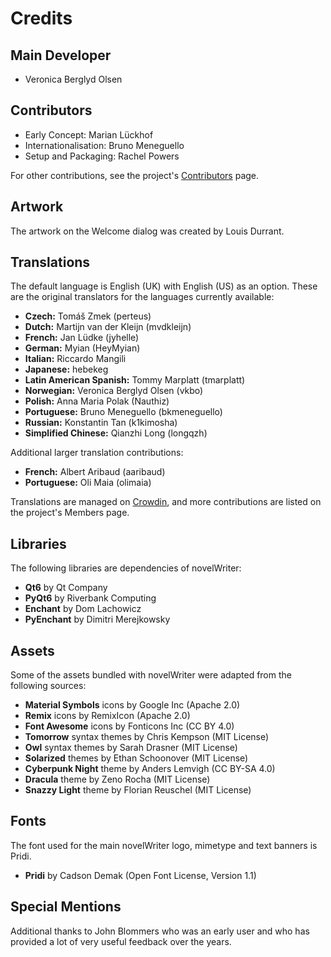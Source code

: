 # Credits

## Main Developer

* Veronica Berglyd Olsen

## Contributors

* Early Concept: Marian Lückhof
* Internationalisation: Bruno Meneguello
* Setup and Packaging: Rachel Powers

For other contributions, see the project's [Contributors](https://github.com/vkbo/novelWriter/graphs/contributors) page.

## Artwork

The artwork on the Welcome dialog was created by Louis Durrant.

## Translations

The default language is English (UK) with English (US) as an option. These are the original
translators for the languages currently available:

* **Czech:** Tomáš Zmek (perteus)
* **Dutch:** Martijn van der Kleijn (mvdkleijn)
* **French:** Jan Lüdke (jyhelle)
* **German:** Myian (HeyMyian)
* **Italian:** Riccardo Mangili
* **Japanese:** hebekeg
* **Latin American Spanish:** Tommy Marplatt (tmarplatt)
* **Norwegian:** Veronica Berglyd Olsen (vkbo)
* **Polish:** Anna Maria Polak (Nauthiz)
* **Portuguese:** Bruno Meneguello (bkmeneguello)
* **Russian:** Konstantin Tan (k1kimosha)
* **Simplified Chinese:** Qianzhi Long (longqzh)

Additional larger translation contributions:

* **French:** Albert Aribaud (aaribaud)
* **Portuguese:** Oli Maia (olimaia)

Translations are managed on [Crowdin](https://crowdin.com/project/novelwriter), and more
contributions are listed on the project's Members page.

## Libraries

The following libraries are dependencies of novelWriter:

* **Qt6** by Qt Company
* **PyQt6** by Riverbank Computing
* **Enchant** by Dom Lachowicz
* **PyEnchant** by Dimitri Merejkowsky

## Assets

Some of the assets bundled with novelWriter were adapted from the following sources:

* **Material Symbols** icons by Google Inc (Apache 2.0)
* **Remix** icons by RemixIcon (Apache 2.0)
* **Font Awesome** icons by Fonticons Inc (CC BY 4.0)
* **Tomorrow** syntax themes by Chris Kempson (MIT License)
* **Owl** syntax themes by Sarah Drasner (MIT License)
* **Solarized** themes by Ethan Schoonover (MIT License)
* **Cyberpunk Night** theme by Anders Lemvigh (CC BY-SA 4.0)
* **Dracula** theme by Zeno Rocha (MIT License)
* **Snazzy Light** theme by Florian Reuschel (MIT License)

## Fonts

The font used for the main novelWriter logo, mimetype and text banners is Pridi.

* **Pridi** by Cadson Demak (Open Font License, Version 1.1)

## Special Mentions

Additional thanks to John Blommers who was an early user and who has provided a lot of very useful
feedback over the years.
